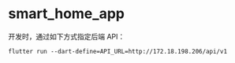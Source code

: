 # smart_home_app

开发时，通过如下方式指定后端 API：

```shell
flutter run --dart-define=API_URL=http://172.18.198.206/api/v1
```
